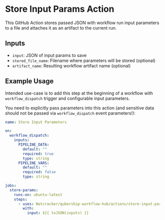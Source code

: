 # Store Input Params Action

This GitHub Action stores passed JSON with workflow run input parameters to a file and attaches it as an artifact to the current run.

## Inputs

- `input`: JSON of input params to save
- `stored_file_name`: Filename where parameters will be stored (optional)
- `artifact_name`: Resulting workflow artifact name (optional)

## Example Usage

Intended use-case is to add this step at the beginning of a workflow with `workflow_dispatch` trigger and configurable input parameters.

You need to explicitly pass parameters into this action (and sensitive data should not be passed via `workflow_dispatch` event parameters!):

```yaml
name: Store Input Parameters

on:
  workflow_dispatch:
    inputs:
      PIPELINE_DATA:
        default: ""
        required: true
        type: string
      PIPELINE_VARS:
        default: ""
        required: false
        type: string

jobs:
  store-params:
    runs-on: ubuntu-latest
    steps:
      - uses: Netcracker/qubership-workflow-hub/actions/store-input-params@main
        with:
          input: ${{ toJSON(inputs) }}
```
